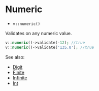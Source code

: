 # Numeric

- `v::numeric()`

Validates on any numeric value.

```php
v::numeric()->validate(-12); //true
v::numeric()->validate('135.0'); //true
```

See also:

  * [Digit](Digit.md)
  * [Finite](Finite.md)
  * [Infinite](Infinite.md)
  * [Int](Int.md)
